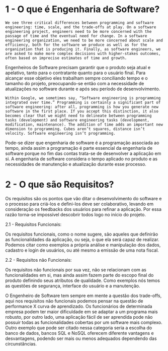# 1 - O que é Engenharia de Software?

```
We see three critical differences between programming and software engineering: time, scale, and the trade-offs at play. On a software engineering project, engineers need to be more concerned with the passage of time and the eventual need for change. In a software engineering organization, we need to be more concerned about scale and efficiency, both for the software we produce as well as for the organization that is producing it. Finally, as software engineers, we are asked to make more complex decisions with higher-stakes outcomes, often based on imprecise estimates of time and growth.
```

Engenheiros de Software precisam garantir que o produto seja atual e apelativo, tanto para o contratante quanto para o usuário final. Para alcançar esse objetivo eles trabalham sempre conciliando tempo e o tamanho do projeto, preocupando-se então com a necessidade de atualizações no software durante e após seu período de desenvolvimento.

```
Within Google, we sometimes say, “Software engineering is programming integrated over time.” Programming is certainly a significant part of software engineering: after all, programming is how you generate new software in the first place. If you accept this distinction, it also becomes clear that we might need to delineate between programming tasks (development) and software engineering tasks (development, modification, maintenance). The addition of time adds an important new dimension to programming. Cubes aren’t squares, distance isn’t velocity. Software engineering isn’t programming.
```

Pode-se dizer que engenharia de software é a programação associada ao tempo, ainda assim a programação é parte essencial da engenharia de software porque no fim das contas trata-se de desenvolver a aplicação em si. A engenharia de software considera o tempo aplicado no produto e as necessidades de manutenção e atualização durante esse processo. 

# 2 - O que são Requisitos?

Os requisitos são os pontos que vão ditar o desenvolvimento do software e o processo para criá-los e defini-los deve ser colaborativo, levando em consideração os feedbacks dos usuários para refinar a aplicação. Por essa razão torna-se impossível descobrir todos logo no início do projeto.

2.1 - Requisitos Funcionais:

Os requisitos funcionais, como o nome sugere, são aqueles que definirão as funcionalidades da aplicação, ou seja, o que ela será capaz de realizar. Podemos citar como exemplos a própria análise e manipulação dos dados, cadastro e login de usuários, ou até mesmo a emissão de uma nota fiscal.

2.2 - Requisitos não Funcionais:

Os requisitos não funcionais por sua vez, não se relacionam com as funcionalidades em si, mas ainda assim fazem parte do escopo final do produto definindo seus atributos de qualidade. Como exemplos nós temos as questões de segurança, interface do usuário e a manutenção.

O Engenheiro de Software tem sempre em mente a questão dos trade-offs, aqui nos requisitos não funcionais podemos pensar na questão de performance X curva de aprendizado. Os funcionários de determinada empresa podem ter maior dificuldade em se adaptar a um programa mais robusto, por outro lado, uma aplicação fácil de ser aprendida pode não possuir todas as funcionalidades cobertas por um software mais complexo. Outro exemplo que pode ser citado nessa categoria seria a escolha do banco de dados, bancos SQL e NoSQL oferecem diferente vantagens e desvantagens, podendo ser mais ou menos adequados dependendo das circunstâncias.   

